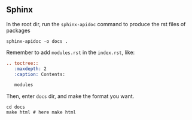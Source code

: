 ## Sphinx
In the root dir, run the `sphinx-apidoc` command to produce the rst files of packages
```shell
sphinx-apidoc -o docs .
```
Remember to add `modules.rst` in the `index.rst`, like:
```index.rst
.. toctree::
   :maxdepth: 2
   :caption: Contents:

   modules
```

Then, enter `docs` dir, and make the format you want.
```shell
cd docs
make html # here make html
```